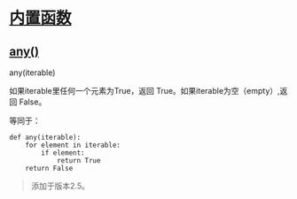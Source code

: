# [内置函数](https://github.com/Summer-Felix/Develop/blob/master/Python/内置函数.md) #

## [any()](http://python.usyiyi.cn/translate/python_352/library/functions.html) ##

any(iterable)

如果iterable里任何一个元素为True，返回 True。如果iterable为空（empty）,返回 False。

等同于：

```
def any(iterable):
    for element in iterable:
        if element:
            return True
    return False
```

> 添加于版本2.5。
